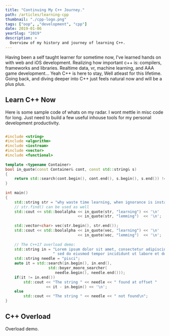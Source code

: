 ```yaml
---
title: "Continuing My C++ Journey."
path: /articles/learning-cpp
thumbnail: "./cpp-logo.png"
tags: ["oop", ,"development", "cpp"]
date: 2019-01-06
yearSlug: "2019"
description: >
  Overview of my history and journey of learning C++. 
---
```


Having been a self taught learner for sometime now, I've learned hands on with web and iOS development. Realizing how important c++ is: compilers, frameworks and libraries. Realtime data, vr, machine learning, and AAA game development... Yeah C++ is here to stay, Well atleast for this lifetime. Going back, and diving deeper into C++ just feels natural now and will be a plus plus.

## Learn C++ Now

Here is some sample code of whats on my radar. I wont mettle in misc code for long. Just need to build a few useful inhouse tools for my personal development productivity.

```cpp

#include <string>
#include <algorithm>
#include <iostream>
#include <vector>
#include <functional>
 
template <typename Container>
bool in_quote(const Container& cont, const std::string& s)
{
    return std::search(cont.begin(), cont.end(), s.begin(), s.end()) != cont.end();
}
 
int main()
{
    std::string str = "why waste time learning, when ignorance is instantaneous?";
    // str.find() can be used as well
    std::cout << std::boolalpha << in_quote(str, "learning") << '\n'
                                << in_quote(str, "lemming")  << '\n';
 
    std::vector<char> vec(str.begin(), str.end());
    std::cout << std::boolalpha << in_quote(vec, "learning") << '\n'
                                << in_quote(vec, "lemming")  << '\n';
 
    // The C++17 overload demo:
    std::string in = "Lorem ipsum dolor sit amet, consectetur adipiscing elit,"
                     " sed do eiusmod tempor incididunt ut labore et dolore magna aliqua";
    std::string needle = "pisci";
    auto it = std::search(in.begin(), in.end(),
                   std::boyer_moore_searcher(
                      needle.begin(), needle.end()));
    if(it != in.end())
        std::cout << "The string " << needle << " found at offset "
                  << it - in.begin() << '\n';
    else
        std::cout << "The string " << needle << " not found\n";
}
```

## C++ Overload

Overload demo.


